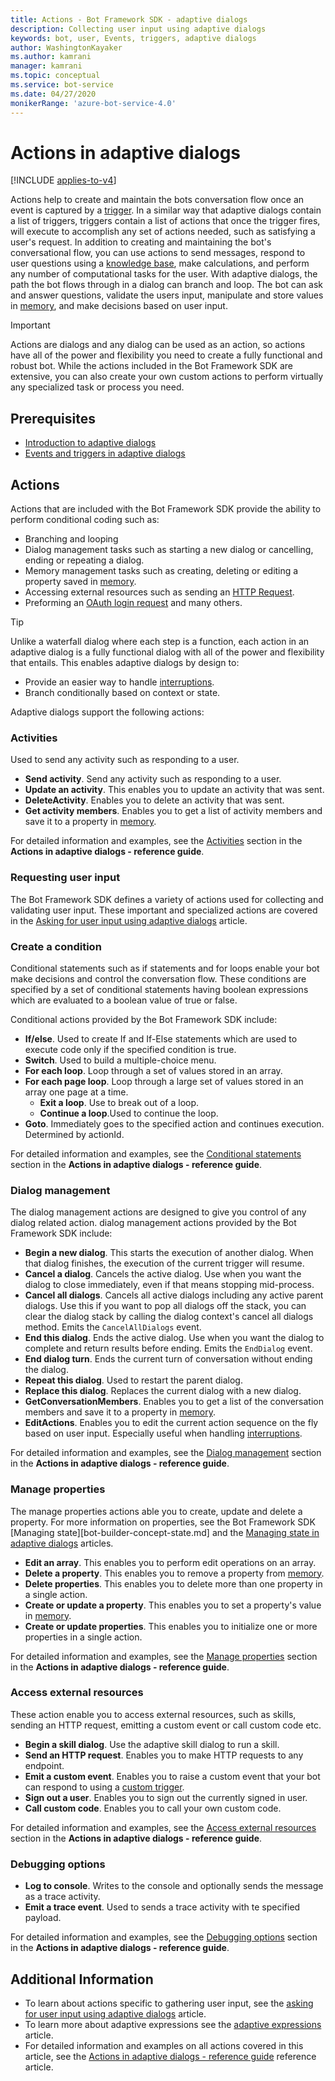 ```yaml
---
title: Actions - Bot Framework SDK - adaptive dialogs
description: Collecting user input using adaptive dialogs
keywords: bot, user, Events, triggers, adaptive dialogs
author: WashingtonKayaker
ms.author: kamrani
manager: kamrani
ms.topic: conceptual
ms.service: bot-service
ms.date: 04/27/2020
monikerRange: 'azure-bot-service-4.0'
---
```

<!--P2: Once the samples are done, link to them in each section on the individual actions to point to them as examples of how they are used-->
# Actions in adaptive dialogs

[!INCLUDE [applies-to-v4](../includes/applies-to-v4-current.md)]

Actions help to create and maintain the bots conversation flow once an event is captured by a [trigger][triggers]. In a similar way that adaptive dialogs contain a list of triggers, triggers contain a list of actions that once the trigger fires, will execute to accomplish any set of actions needed, such as satisfying a user's request. In addition to creating and maintaining the bot's conversational flow, you can use actions to send messages, respond to user questions using a [knowledge base][www.qnamaker.ai], make calculations, and perform any number of computational tasks for the user. With adaptive dialogs, the path the bot flows through in a dialog can branch and loop. The bot can ask and answer questions, validate the users input, manipulate and store values in [memory][memory-states], and make decisions based on user input.

> [!IMPORTANT]
> Actions are dialogs and any dialog can be used as an action, so actions have all of the power and flexibility you need to create a fully functional and robust bot. While the actions included in the Bot Framework SDK are extensive, you can also create your own custom actions to perform virtually any specialized task or process you need.

## Prerequisites

* [Introduction to adaptive dialogs][introduction]
* [Events and triggers in adaptive dialogs][triggers]

## Actions

Actions that are included with the Bot Framework SDK provide the ability to perform conditional coding such as:

* Branching and looping
* Dialog management tasks such as starting a new dialog or cancelling, ending or repeating a dialog.
* Memory management tasks such as creating, deleting or editing a property saved in [memory][memory-states].
* Accessing external resources such as sending an [HTTP Request](../adaptive-dialog/adaptive-dialog-prebuilt-actions.md#httprequest).
* Preforming an [OAuth login request][oauthinput-inputs] and many others.

>[!TIP]
> Unlike a waterfall dialog where each step is a function, each action in an adaptive dialog is a fully functional dialog with all of the power and flexibility that entails. This enables adaptive dialogs by design to:
>
> * Provide an easier way to handle [interruptions][interruptions]. 
> * Branch conditionally based on context or state.

Adaptive dialogs support the following actions:

### Activities

Used to send any activity such as responding to a user.

* **Send activity**. Send any activity such as responding to a user.
* **Update an activity**. This enables you to update an activity that was sent.
* **DeleteActivity**. Enables you to delete an activity that was sent.
* **Get activity members**. Enables you to get a list of activity members and save it to a property in [memory][memory-states].

For detailed information and examples, see the [Activities](../adaptive-dialog/adaptive-dialog-prebuilt-actions.md#activities) section in the __Actions in adaptive dialogs - reference guide__.

### Requesting user input

The Bot Framework SDK defines a variety of actions used for collecting and validating user input. These important and specialized actions are covered in the [Asking for user input using adaptive dialogs](bot-builder-concept-adaptive-dialog-inputs.md) article.

### Create a condition

Conditional statements such as if statements and for loops enable your bot make decisions and control the conversation flow. These conditions are specified by a set of conditional statements having boolean expressions which are evaluated to a boolean value of true or false.

Conditional actions provided by the Bot Framework SDK include:

* **If/else**. Used to create If and If-Else statements which are used to execute code only if the specified condition is true.
* **Switch**. Used to build a multiple-choice menu.
* **For each loop**. Loop through a set of values stored in an array.
* **For each page loop**. Loop through a large set of values stored in an array one page at a time.
  * **Exit a loop**. Use to break out of a loop.
  * **Continue a loop**.Used to continue the loop.
* **Goto**. Immediately goes to the specified action and continues execution. Determined by actionId.

For detailed information and examples, see the [Conditional statements](../adaptive-dialog/adaptive-dialog-prebuilt-actions.md#conditional-statements) section in the __Actions in adaptive dialogs - reference guide__.

### Dialog management

The dialog management actions are designed to give you control of any dialog related action. dialog management actions provided by the Bot Framework SDK include:

* **Begin a new dialog**. This starts the execution of another dialog. When that dialog finishes, the execution of the current trigger will resume.
* **Cancel a dialog**. Cancels the active dialog. Use when you want the dialog to close immediately, even if that means stopping mid-process.
* **Cancel all dialogs**. Cancels all active dialogs including any active parent dialogs. Use this if you want to pop all dialogs off the stack, you can clear the dialog stack by calling the dialog context's cancel all dialogs method. Emits the `CancelAllDialogs` event.
* **End this dialog**. Ends the active dialog.  Use when you want the dialog to complete and return results before ending. Emits the `EndDialog` event.
* **End dialog turn**. Ends the current turn of conversation without ending the dialog.
* **Repeat this dialog**. Used to restart the parent dialog.
* **Replace this dialog**. Replaces the current dialog with a new dialog.
* **GetConversationMembers**. Enables you to get a list of the conversation members and save it to a property in [memory][memory-states].
* **EditActions**. Enables you to edit the current action sequence on the fly based on user input. Especially useful when handling [interruptions][interruptions].

For detailed information and examples, see the [Dialog management](../adaptive-dialog/adaptive-dialog-prebuilt-actions.md#dialog-management) section in the __Actions in adaptive dialogs - reference guide__.

### Manage properties

The manage properties actions able you to create, update and delete a property.  For more information on properties, see the Bot Framework SDK [Managing state][bot-builder-concept-state.md] and the [Managing state in adaptive dialogs][memory-states] articles.

* **Edit an array**. This enables you to perform edit operations on an array.
* **Delete a property**. This enables you to remove a property from [memory][memory-states].
* **Delete properties**. This enables you to delete more than one property in a single action.
* **Create or update a property**. This enables you to set a property's value in [memory][memory-states].
* **Create or update properties**. This enables you to initialize one or more properties in a single action.

For detailed information and examples, see the [Manage properties](../adaptive-dialog/adaptive-dialog-prebuilt-actions.md#manage-properties) section in the __Actions in adaptive dialogs - reference guide__.

### Access external resources

These action enable you to access external resources, such as skills, sending an HTTP request, emitting a custom event or call custom code etc.

* **Begin a skill dialog**. Use the adaptive skill dialog to run a skill.
* **Send an HTTP request**. Enables you to make HTTP requests to any endpoint.
* **Emit a custom event**. Enables you to raise a custom event that your bot can respond to using a [custom trigger][custom-event-trigger].
* **Sign out a user**. Enables you to sign out the currently signed in user.
* **Call custom code**. Enables you to call your own custom code.

For detailed information and examples, see the [Access external resources](../adaptive-dialog/adaptive-dialog-prebuilt-actions.md#access-external-resources) section in the __Actions in adaptive dialogs - reference guide__.

### Debugging options

* **Log to console**. Writes to the console and optionally sends the message as a trace activity.
* **Emit a trace event**. Used to sends a trace activity with te specified payload.

For detailed information and examples, see the [Debugging options](../adaptive-dialog/adaptive-dialog-prebuilt-actions.md#debugging-options) section in the __Actions in adaptive dialogs - reference guide__.

## Additional Information

* To learn about actions specific to gathering user input, see the [asking for user input using adaptive dialogs][inputs] article.
* To learn more about adaptive expressions see the [adaptive expressions][adaptive-expressions] article.
* For detailed information and examples on all actions covered in this article, see the [Actions in adaptive dialogs - reference guide](../adaptive-dialog/adaptive-dialog-prebuilt-actions.md) reference article.

[introduction]:bot-builder-adaptive-dialog-introduction.md
[triggers]:bot-builder-concept-adaptive-dialog-triggers.md
[www.qnamaker.ai]:https://www.qnamaker.ai/
[oauthinput-inputs]:../adaptive-dialog/adaptive-dialog-prebuilt-inputs.md#oauthinput
[concept-dialog]:bot-builder-concept-dialog.md
[interruptions-inputs]:../adaptive-dialog/adaptive-dialog-prebuilt-inputs.md#interruptions
[inputs]:bot-builder-concept-adaptive-dialog-inputs.md
[custom-event-trigger]:bot-builder-concept-adaptive-dialog-triggers.md#custom-event-trigger
[generators]:bot-builder-concept-adaptive-dialog-generators.md
[adaptive-expressions]:bot-builder-concept-adaptive-expressions.md
[memory-states]:bot-builder-concept-adaptive-dialog-memory-states.md
[interruptions]: bot-builder-concept-adaptive-dialog-interruptions.md
